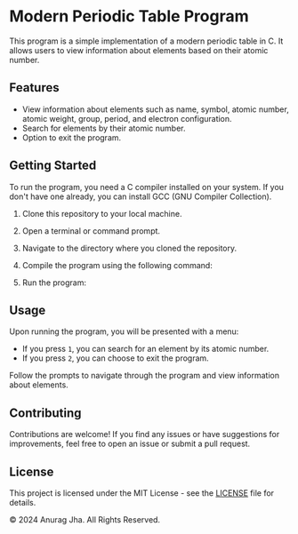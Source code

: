 # Modern Periodic Table Program

This program is a simple implementation of a modern periodic table in C. It allows users to view information about elements based on their atomic number.

## Features

- View information about elements such as name, symbol, atomic number, atomic weight, group, period, and electron configuration.
- Search for elements by their atomic number.
- Option to exit the program.

## Getting Started

To run the program, you need a C compiler installed on your system. If you don't have one already, you can install GCC (GNU Compiler Collection).

1. Clone this repository to your local machine.
2. Open a terminal or command prompt.
3. Navigate to the directory where you cloned the repository.
4. Compile the program using the following command:


5. Run the program:


## Usage

Upon running the program, you will be presented with a menu:


- If you press `1`, you can search for an element by its atomic number.
- If you press `2`, you can choose to exit the program.

Follow the prompts to navigate through the program and view information about elements.

## Contributing

Contributions are welcome! If you find any issues or have suggestions for improvements, feel free to open an issue or submit a pull request.

## License

This project is licensed under the MIT License - see the [LICENSE](LICENSE) file for details.

© 2024 Anurag Jha. All Rights Reserved.
